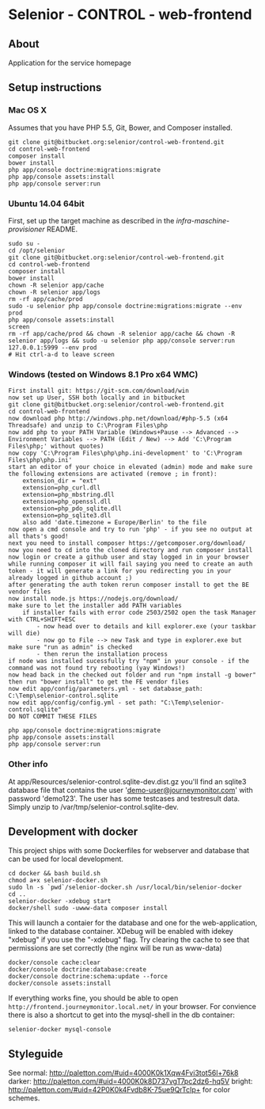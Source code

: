 # Selenior - CONTROL - web-frontend

## About

Application for the service homepage


## Setup instructions

### Mac OS X

Assumes that you have PHP 5.5, Git, Bower, and Composer installed.

    git clone git@bitbucket.org:selenior/control-web-frontend.git
    cd control-web-frontend
    composer install
    bower install
    php app/console doctrine:migrations:migrate
    php app/console assets:install
    php app/console server:run

### Ubuntu 14.04 64bit

First, set up the target machine as described in the *infra-maschine-provisioner* README.

    sudo su -
    cd /opt/selenior
    git clone git@bitbucket.org:selenior/control-web-frontend.git
    cd control-web-frontend
    composer install
    bower install
    chown -R selenior app/cache
    chown -R selenior app/logs
    rm -rf app/cache/prod
    sudo -u selenior php app/console doctrine:migrations:migrate --env prod
    php app/console assets:install
    screen
    rm -rf app/cache/prod && chown -R selenior app/cache && chown -R selenior app/logs && sudo -u selenior php app/console server:run 127.0.0.1:5999 --env prod
    # Hit ctrl-a-d to leave screen

### Windows (tested on Windows 8.1 Pro x64 WMC)

    First install git: https://git-scm.com/download/win
    now set up User, SSH both locally and in bitbucket
    git clone git@bitbucket.org:selenior/control-web-frontend.git
    cd control-web-frontend
    now download php http://windows.php.net/download/#php-5.5 (x64 Threadsafe) and unzip to C:\Program Files\php
    now add php to your PATH Variable (Windows+Pause --> Advanced --> Environment Variables --> PATH (Edit / New) --> Add 'C:\Program Files\php;' without quotes)
    now copy 'C:\Program Files\php\php.ini-development' to 'C:\Program Files\php\php.ini'
    start an editor of your choice in elevated (admin) mode and make sure the following extensions are activated (remove ; in front):
        extension_dir = "ext"
        extension=php_curl.dll
        extension=php_mbstring.dll
        extension=php_openssl.dll
        extension=php_pdo_sqlite.dll
        extension=php_sqlite3.dll
        also add 'date.timezone = Europe/Berlin' to the file
    now open a cmd console and try to run 'php' - if you see no output at all thats's good!
    next you need to install composer https://getcomposer.org/download/
    now you need to cd into the cloned directory and run composer install
    now login or create a github user and stay logged in in your browser
    while running composer it will fail saying you need to create an auth token - it will generate a link for you redirecting you in your already logged in github account ;)
    after generating the auth token rerun composer install to get the BE vendor files
    now install node.js https://nodejs.org/download/
    make sure to let the installer add PATH variables
        if installer fails with error code 2503/2502 open the task Manager with CTRL+SHIFT+ESC
            - now head over to details and kill explorer.exe (your taskbar will die)
            - now go to File --> new Task and type in explorer.exe but make sure "run as admin" is checked
            - then rerun the installation process
    if node was installed sucessfully try "npm" in your console - if the command was not found try rebooting (yay Windows!)
    now head back in the checked out folder and run "npm install -g bower"
    then run "bower install" to get the FE vendor files
    now edit app/config/parameters.yml - set database_path: C:\Temp\selenior-control.sqlite
    now edit app/config/config.yml - set path: "C:\Temp\selenior-control.sqlite"
    DO NOT COMMIT THESE FILES
    
    php app/console doctrine:migrations:migrate
    php app/console assets:install
    php app/console server:run

### Other info

At app/Resources/selenior-control.sqlite-dev.dist.gz you'll find an sqlite3 database file that contains the user 'demo-user@journeymonitor.com' with password 'demo123'.
The user has some testcases and testresult data. Simply unzip to /var/tmp/selenior-control.sqlite-dev.

## Development with docker

This project ships with some Dockerfiles for webserver and database that can be used for local development.

    cd docker && bash build.sh
    chmod a+x selenior-docker.sh
    sudo ln -s `pwd`/selenior-docker.sh /usr/local/bin/selenior-docker
    cd ..
    selenior-docker -xdebug start
    docker/shell sudo -uwww-data composer install
        
This will launch a contaier for the database and one for the web-application, linked to the database container.
XDebug will be enabled with idekey "xdebug" if you use the "-xdebug" flag.
Try clearing the cache to see that permissions are set correctly (the nginx will be run as www-data)

    docker/console cache:clear
    docker/console doctrine:database:create
    docker/console doctrine:schema:update --force
    docker/console assets:install

If everything works fine, you should be able to open `http://frontend.journeymonitor.local.net/` in your
browser.
For convience there is also a shortcut to get into the mysql-shell in the db container:

    selenior-docker mysql-console


## Styleguide

See
normal: http://paletton.com/#uid=4000K0k1Xqw4Fvi3tot56l+76k8
darker: http://paletton.com/#uid=4000K0k8D737vgT7pc2dz6-hq5V
bright: http://paletton.com/#uid=42P0K0k4Fvdb8K-75ue9QrTcIp+
for color schemes.
